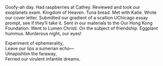 Goofy-ah day. Had raspberries at Cathey. Reviewed and took our exoplanets exam. Kingdom of Heaven. Tuna bread. Met with Katie. Wrote our cover letter. Submitted our gradient of a scallion UChicago essay prompt, see if they’ll take it. Sent in our materials to the Our Hong Kong Foundation. Went to Lumen Christi. On the subject of friendship. Eggplant hummus. Murderous night, our eyes\!

Experiment of ephemerality,  
Leave our lips a sumerian echo—  
Utnapishtim the faraway,  
Ferried our virulent infantile dreams.
